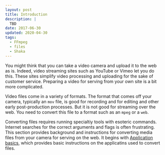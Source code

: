 ```yaml
---
layout: post
title: Introduction
description: |
  TBD
date: 2017-06-30
updated: 2020-04-30
tags:
  - FFmpeg
  - files
  - Shaka
---
```


You might think that you can take a video camera and upload it to the web as is.
Indeed, video streaming sites such as YouTube or Vimeo let you do this. These
sites simplify video processing and uploading for the sake of customer
service. Preparing a video for serving from your own site is a bit more
complicated.

Video files come in a variety of formats. The format that comes off your camera,
typically an `mov` file, is good for recording and for editing and other early
post-production processes. But it is not good for streaming over the web. You
need to convert this file to a format such as an `mpeg` or a `web`.

Converting files requires running specialtiy tools with esoteric commands.
Internet searches for the correct arguments and flags is often frustrating. This
section provides background and instructions for converting media files from
your camera for serving on the web. It begins with [Application
basics](application-basics), which provides basic instructions on the
applicatins used to convert files.


